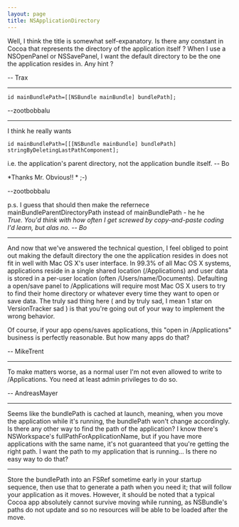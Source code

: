 ```yaml
---
layout: page
title: NSApplicationDirectory
---
```


Well, I think the title is somewhat self-expanatory. Is there any constant in Cocoa that represents the directory of the application itself ? When I use a NSOpenPanel or NSSavePanel, I want the default directory to be the one the application resides in. Any hint ?

-- Trax

----

    
    id mainBundlePath=[[NSBundle mainBundle] bundlePath];


--zootbobbalu

----

I think he really wants
    
    id mainBundlePath=[[[NSBundle mainBundle] bundlePath] stringByDeletingLastPathComponent];

i.e. the application's parent directory, not the application bundle itself.  -- Bo

*Thanks Mr. Obvious!! * ;-) 

--zootbobbalu

p.s. I guess that should then make the refernece mainBundleParentDirectoryPath instead of mainBundlePath - he he  
*True.  You'd think with how often I get screwed by copy-and-paste coding I'd learn, but alas no.  -- Bo*

----

And now that we've answered the technical question, I feel obliged to point out making the default directory the one the application resides in does not fit in well with Mac OS X's user interface. In 99.3% of all Mac OS X systems, applications reside in a single shared location (/Applications) and user data is stored in a per-user location (often /Users/name/Documents). Defaulting a open/save panel to /Applications will require most Mac OS X users to try to find their home directory or whatever every time they want to open or save data. The truly sad thing here ( and by truly sad, I mean 1 star on VersionTracker sad ) is that you're going out of your way to implement the wrong behavior.

Of course, if your app opens/saves applications, this "open in /Applications" business is perfectly reasonable. But how many apps do that?

-- MikeTrent

----

To make matters worse, as a normal user I'm not even allowed to write to /Applications.
You need at least admin privileges to do so.

-- AndreasMayer

----
Seems like the bundlePath is cached at launch, meaning, when you move the application while it's running, the bundlePath won't change accordingly. Is there any other way to find the path of the application? I know there's NSWorkspace's fullPathForApplicationName, but if you have more applications with the same name, it's not guaranteed that you're getting the right path. I want the path to my application that is running... Is there no easy way to do that?

----
Store the bundlePath into an FSRef sometime early in your startup sequence, then use that to generate a path when you need it; that will follow your application as it moves. However, it should be noted that a typical Cocoa app absolutely cannot survive moving while running, as NSBundle's paths do not update and so no resources will be able to be loaded after the move.

